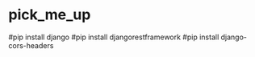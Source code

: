 # pick_me_up

#pip install django
#pip install djangorestframework
#pip install django-cors-headers
